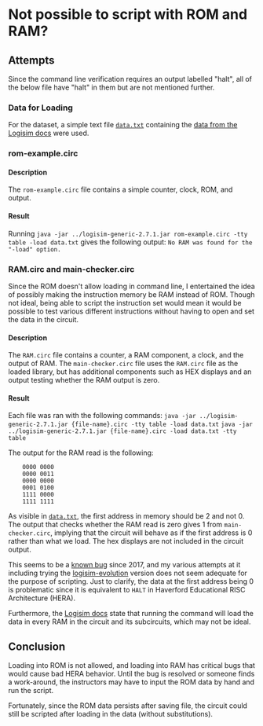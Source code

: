 # Not possible to script with ROM and RAM?

## Attempts

Since the command line verification requires an output labelled "halt", all of the below file have "halt" in them but are not mentioned further.

### Data for Loading
For the dataset, a simple text file [`data.txt`](./data.txt) containing the [data from the Logisim docs](http://www.cburch.com/logisim/docs/2.7/en/html/guide/mem/menu.html) were used.

### rom-example.circ
#### Description
The `rom-example.circ` file contains a simple counter, clock, ROM, and output.

#### Result
Running `java -jar ../logisim-generic-2.7.1.jar rom-example.circ -tty table -load data.txt` gives the following output:
`No RAM was found for the "-load" option.`

### RAM.circ and main-checker.circ
Since the ROM doesn't allow loading in command line, I entertained the idea of possibly making the instruction memory be RAM instead of ROM. Though not ideal, being able to script the instruction set would mean it would be possible to test various different instructions without having to open and set the data in the circuit.

#### Description
The `RAM.circ` file contains a counter, a RAM component, a clock, and the output of RAM.
The `main-checker.circ` file uses the `RAM.circ` file as the loaded library, but has additional components such as HEX displays and an output testing whether the RAM output is zero.

#### Result
Each file was ran with the following commands:
`java -jar ../logisim-generic-2.7.1.jar {file-name}.circ -tty table -load data.txt`
`java -jar ../logisim-generic-2.7.1.jar {file-name}.circ -load data.txt -tty table`

The output for the RAM read is the following:
```
    0000 0000
    0000 0011
    0000 0000
    0001 0100
    1111 0000
    1111 1111
```

As visible in [`data.txt`](./data.txt), the first address in memory should be 2 and not 0. The output that checks whether the RAM read is zero gives 1 from `main-checker.circ`, implying that the circuit will behave as if the first address is 0 rather than what we load. The hex displays are not included in the circuit output.

This seems to be a [known bug](https://sourceforge.net/p/circuit/bugs/143/) since 2017, and my various attempts at it including trying the [logisim-evolution](https://github.com/reds-heig/logisim-evolution) version does not seem adequate for the purpose of scripting. Just to clarify, the data at the first address being 0 is problematic since it is equivalent to `HALT` in Haverford Educational RISC Architecture (HERA).

Furthermore, the [Logisim docs](http://www.cburch.com/logisim/docs/2.7/en/html/guide/verify/other.html) state that running the command will load the data in every RAM in the circuit and its subcircuits, which may not be ideal.

## Conclusion
Loading into ROM is not allowed, and loading into RAM has critical bugs that would cause bad HERA behavior. Until the bug is resolved or someone finds a work-around, the instructors may have to input the ROM data by hand and run the script.

Fortunately, since the ROM data persists after saving file, the circuit could still be scripted after loading in the data (without substitutions).
<!-- TODO: implement... Use the script in [autograder-example](../autograder-example) with the flag `--nosub`. -->

